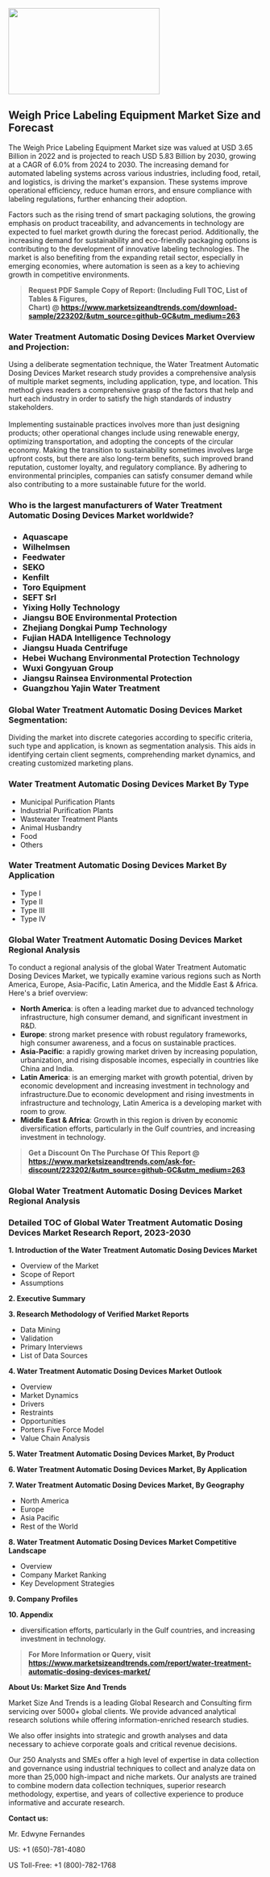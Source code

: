 <p><img class="alignnone size-medium wp-image-20088" src="https://ffe5etoiles.com/wp-content/uploads/2024/12/MST1-300x171.png" alt="" width="300" height="171" /></p><h2>Weigh Price Labeling Equipment Market Size and Forecast</h2><p>The Weigh Price Labeling Equipment Market size was valued at USD 3.65 Billion in 2022 and is projected to reach USD 5.83 Billion by 2030, growing at a CAGR of 6.0% from 2024 to 2030. The increasing demand for automated labeling systems across various industries, including food, retail, and logistics, is driving the market's expansion. These systems improve operational efficiency, reduce human errors, and ensure compliance with labeling regulations, further enhancing their adoption.</p><p>Factors such as the rising trend of smart packaging solutions, the growing emphasis on product traceability, and advancements in technology are expected to fuel market growth during the forecast period. Additionally, the increasing demand for sustainability and eco-friendly packaging options is contributing to the development of innovative labeling technologies. The market is also benefiting from the expanding retail sector, especially in emerging economies, where automation is seen as a key to achieving growth in competitive environments.</p></p><blockquote id="" class=""><strong>Request PDF Sample Copy of Report: (Including Full TOC, List of Tables &amp; Figures, Chart)&nbsp;@&nbsp;<strong><a href="https://www.marketsizeandtrends.com/download-sample/223202/&utm_source=github-GC&utm_medium=263" target="_blank">https://www.marketsizeandtrends.com/download-sample/223202/&utm_source=github-GC&utm_medium=263</a></strong></strong></blockquote><h3 id="" class="">Water Treatment Automatic Dosing Devices Market&nbsp;Overview and Projection:</h3><p id="" class="">Using a deliberate segmentation technique, the Water Treatment Automatic Dosing Devices Market research study provides a comprehensive analysis of multiple market segments, including application, type, and location. This method gives readers a comprehensive grasp of the factors that help and hurt each industry in order to satisfy the high standards of industry stakeholders. <br /> <br />Implementing sustainable practices involves more than just designing products; other operational changes include using renewable energy, optimizing transportation, and adopting the concepts of the circular economy. Making the transition to sustainability sometimes involves large upfront costs, but there are also long-term benefits, such improved brand reputation, customer loyalty, and regulatory compliance. By adhering to environmental principles, companies can satisfy consumer demand while also contributing to a more sustainable future for the world.</p><h3 id="" class="">Who is the largest manufacturers of&nbsp;Water Treatment Automatic Dosing Devices Market worldwide?</h3><h3 class=""><p><ul><li>Aquascape </li><li> Wilhelmsen </li><li> Feedwater </li><li> SEKO </li><li> Kenfilt </li><li> Toro Equipment </li><li> SEFT Srl </li><li> Yixing Holly Technology </li><li> Jiangsu BOE Environmental Protection </li><li> Zhejiang Dongkai Pump Technology </li><li> Fujian HADA Intelligence Technology </li><li> Jiangsu Huada Centrifuge </li><li> Hebei Wuchang Environmental Protection Technology </li><li> Wuxi Gongyuan Group </li><li> Jiangsu Rainsea Environmental Protection </li><li> Guangzhou Yajin Water Treatment</li></ul></p></h3><h3 id="" class="">Global&nbsp;Water Treatment Automatic Dosing Devices Market Segmentation:</h3><p id="" class="">Dividing the market into discrete categories according to specific criteria, such type and application, is known as segmentation analysis. This aids in identifying certain client segments, comprehending market dynamics, and creating customized marketing plans.</p><h3 id="" class="">Water Treatment Automatic Dosing Devices Market&nbsp;By Type</h3><p><p><ul><li>Municipal Purification Plants</li><li> Industrial Purification Plants</li><li> Wastewater Treatment Plants</li><li> Animal Husbandry</li><li> Food</li><li> Others</p></li></ul></p></p><h3 id="" class="">Water Treatment Automatic Dosing Devices Market&nbsp;By Application</h3><p class=""><p><ul><li>Type I</li><li> Type II</li><li> Type III</li><li> Type IV</li></ul></p></p><h3 id="" class="">Global Water Treatment Automatic Dosing Devices Market Regional Analysis</h3><p id="" class="">To conduct a regional analysis of the global Water Treatment Automatic Dosing Devices Market, we typically examine various regions such as North America, Europe, Asia-Pacific, Latin America, and the Middle East &amp; Africa. Here's a brief overview:</p><ul><li><strong>North America</strong>: is often a leading market due to advanced technology infrastructure, high consumer demand, and significant investment in R&amp;D.</li><li><strong>Europe</strong>: strong market presence with robust regulatory frameworks, high consumer awareness, and a focus on sustainable practices.</li><li><strong>Asia-Pacific</strong>: a rapidly growing market driven by increasing population, urbanization, and rising disposable incomes, especially in countries like China and India.</li><li><strong>Latin America</strong>: is an emerging market with growth potential, driven by economic development and increasing investment in technology and infrastructure.Due to economic development and rising investments in infrastructure and technology, Latin America is a developing market with room to grow.</li><li><strong>Middle East &amp; Africa</strong>: Growth in this region is driven by economic diversification efforts, particularly in the Gulf countries, and increasing investment in technology.</li></ul><blockquote id="" class=""><strong>Get a Discount On The Purchase Of This Report @ <strong><a href="https://www.marketsizeandtrends.com/ask-for-discount/223202/&utm_source=github-GC&utm_medium=263" target="_blank">https://www.marketsizeandtrends.com/ask-for-discount/223202/&utm_source=github-GC&utm_medium=263</a></strong></strong></blockquote><h3 id="" class="">Global Water Treatment Automatic Dosing Devices Market Regional Analysis</h3><h3 id="" class="">Detailed TOC of Global Water Treatment Automatic Dosing Devices Market Research Report, 2023-2030</h3><p id="" class=""><strong>1. Introduction of the Water Treatment Automatic Dosing Devices Market</strong></p><ul><li>Overview of the Market</li><li>Scope of Report</li><li>Assumptions</li></ul><p id="" class=""><strong>2. Executive Summary</strong></p><p id="" class=""><strong>3. Research Methodology of Verified Market Reports</strong></p><ul><li>Data Mining</li><li>Validation</li><li>Primary Interviews</li><li>List of Data Sources</li></ul><p id="" class=""><strong>4. Water Treatment Automatic Dosing Devices Market Outlook</strong></p><ul><li>Overview</li><li>Market Dynamics</li><li>Drivers</li><li>Restraints</li><li>Opportunities</li><li>Porters Five Force Model</li><li>Value Chain Analysis</li></ul><p id="" class=""><strong>5. Water Treatment Automatic Dosing Devices Market, By Product</strong></p><p id="" class=""><strong>6. Water Treatment Automatic Dosing Devices Market, By Application</strong></p><p id="" class=""><strong>7. Water Treatment Automatic Dosing Devices Market, By Geography</strong></p><ul><li>North America</li><li>Europe</li><li>Asia Pacific</li><li>Rest of the World</li></ul><p id="" class=""><strong>8. Water Treatment Automatic Dosing Devices Market Competitive Landscape</strong></p><ul><li>Overview</li><li>Company Market Ranking</li><li>Key Development Strategies</li></ul><p id="" class=""><strong>9. Company Profiles</strong></p><p id="" class=""><strong>10. Appendix</strong></p><ul><li>diversification efforts, particularly in the Gulf countries, and increasing investment in technology.</li></ul><blockquote id="" class=""><strong>For More Information or Query, visit <strong><strong><a href="https://www.marketsizeandtrends.com/report/water-treatment-automatic-dosing-devices-market/" target="_blank">https://www.marketsizeandtrends.com/report/water-treatment-automatic-dosing-devices-market/</a></strong></strong></strong></blockquote><p id="" class=""><strong>About Us: Market Size And Trends</strong></p><p id="" class="">Market Size And Trends is a leading Global Research and Consulting firm servicing over 5000+ global clients. We provide advanced analytical research solutions while offering information-enriched research studies.</p><p id="" class="">We also offer insights into strategic and growth analyses and data necessary to achieve corporate goals and critical revenue decisions.</p><p id="" class="">Our 250 Analysts and SMEs offer a high level of expertise in data collection and governance using industrial techniques to collect and analyze data on more than 25,000 high-impact and niche markets. Our analysts are trained to combine modern data collection techniques, superior research methodology, expertise, and years of collective experience to produce informative and accurate research.</p><p id="" class=""><strong>Contact us:</strong></p><p id="" class="">Mr. Edwyne Fernandes</p><p id="" class="">US: +1 (650)-781-4080</p><p id="" class="">US Toll-Free: +1 (800)-782-1768</p>
